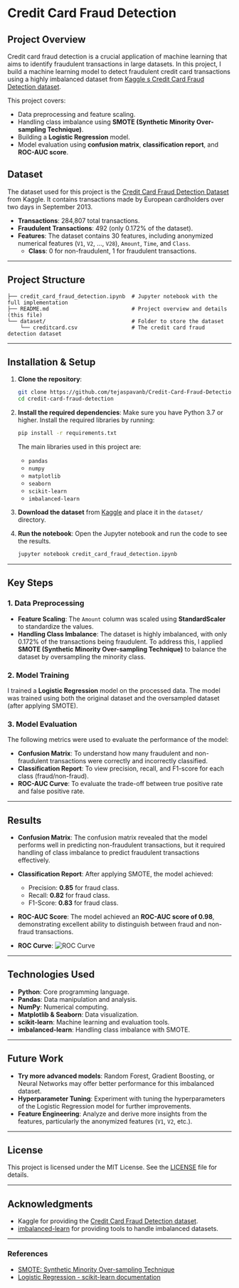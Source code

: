 # Credit Card Fraud Detection

## Project Overview

Credit card fraud detection is a crucial application of machine learning that aims to identify fraudulent transactions in large datasets. In this project, I build a machine learning model to detect fraudulent credit card transactions using a highly imbalanced dataset from [Kaggle s Credit Card Fraud Detection dataset](https://www.kaggle.com/mlg-ulb/creditcardfraud).

This project covers:
- Data preprocessing and feature scaling.
- Handling class imbalance using **SMOTE (Synthetic Minority Over-sampling Technique)**.
- Building a **Logistic Regression** model.
- Model evaluation using **confusion matrix**, **classification report**, and **ROC-AUC score**.



## Dataset

The dataset used for this project is the [Credit Card Fraud Detection Dataset](https://www.kaggle.com/mlg-ulb/creditcardfraud) from Kaggle. It contains transactions made by European cardholders over two days in September 2013. 

- **Transactions**: 284,807 total transactions.
- **Fraudulent Transactions**: 492 (only 0.172% of the dataset).
- **Features**: The dataset contains 30 features, including anonymized numerical features (`V1`, `V2`, ..., `V28`), `Amount`, `Time`, and `Class`.
  - **Class**: 0 for non-fraudulent, 1 for fraudulent transactions.

---

## Project Structure

```plaintext
├── credit_card_fraud_detection.ipynb  # Jupyter notebook with the full implementation
├── README.md                          # Project overview and details (this file)
└── dataset/                           # Folder to store the dataset
    └── creditcard.csv                 # The credit card fraud detection dataset
```

---

## Installation & Setup

1. **Clone the repository**:
   ```bash
   git clone https://github.com/tejaspavanb/Credit-Card-Fraud-Detection.git
   cd credit-card-fraud-detection
   ```

2. **Install the required dependencies**:
   Make sure you have Python 3.7 or higher. Install the required libraries by running:
   ```bash
   pip install -r requirements.txt
   ```
   The main libraries used in this project are:
   - `pandas`
   - `numpy`
   - `matplotlib`
   - `seaborn`
   - `scikit-learn`
   - `imbalanced-learn`

3. **Download the dataset** from [Kaggle](https://www.kaggle.com/mlg-ulb/creditcardfraud) and place it in the `dataset/` directory.

4. **Run the notebook**:
   Open the Jupyter notebook and run the code to see the results.
   ```bash
   jupyter notebook credit_card_fraud_detection.ipynb
   ```

---

## Key Steps

### 1. Data Preprocessing

- **Feature Scaling**: The `Amount` column was scaled using **StandardScaler** to standardize the values.
- **Handling Class Imbalance**: The dataset is highly imbalanced, with only 0.172% of the transactions being fraudulent. To address this, I applied **SMOTE (Synthetic Minority Over-sampling Technique)** to balance the dataset by oversampling the minority class.

### 2. Model Training

I trained a **Logistic Regression** model on the processed data. The model was trained using both the original dataset and the oversampled dataset (after applying SMOTE).

### 3. Model Evaluation

The following metrics were used to evaluate the performance of the model:
- **Confusion Matrix**: To understand how many fraudulent and non-fraudulent transactions were correctly and incorrectly classified.
- **Classification Report**: To view precision, recall, and F1-score for each class (fraud/non-fraud).
- **ROC-AUC Curve**: To evaluate the trade-off between true positive rate and false positive rate.

---

## Results

- **Confusion Matrix**:
  The confusion matrix revealed that the model performs well in predicting non-fraudulent transactions, but it required handling of class imbalance to predict fraudulent transactions effectively.

- **Classification Report**:
  After applying SMOTE, the model achieved:
  - Precision: **0.85** for fraud class.
  - Recall: **0.82** for fraud class.
  - F1-Score: **0.83** for fraud class.

- **ROC-AUC Score**:
  The model achieved an **ROC-AUC score of 0.98**, demonstrating excellent ability to distinguish between fraud and non-fraud transactions.

- **ROC Curve**:
  ![ROC Curve](path_to_roc_curve_image.png)

---

## Technologies Used

- **Python**: Core programming language.
- **Pandas**: Data manipulation and analysis.
- **NumPy**: Numerical computing.
- **Matplotlib & Seaborn**: Data visualization.
- **scikit-learn**: Machine learning and evaluation tools.
- **imbalanced-learn**: Handling class imbalance with SMOTE.

---

## Future Work

- **Try more advanced models**: Random Forest, Gradient Boosting, or Neural Networks may offer better performance for this imbalanced dataset.
- **Hyperparameter Tuning**: Experiment with tuning the hyperparameters of the Logistic Regression model for further improvements.
- **Feature Engineering**: Analyze and derive more insights from the features, particularly the anonymized features (`V1`, `V2`, etc.).

---

## License

This project is licensed under the MIT License. See the [LICENSE](https://opensource.org/licenses/MIT) file for details.

---

## Acknowledgments

- Kaggle for providing the [Credit Card Fraud Detection dataset](https://www.kaggle.com/mlg-ulb/creditcardfraud).
- [imbalanced-learn](https://imbalanced-learn.org) for providing tools to handle imbalanced datasets.

---

### References

- [SMOTE: Synthetic Minority Over-sampling Technique](https://imbalanced-learn.org/stable/references/generated/imblearn.over_sampling.SMOTE.html)
- [Logistic Regression - scikit-learn documentation](https://scikit-learn.org/stable/modules/generated/sklearn.linear_model.LogisticRegression.html)
